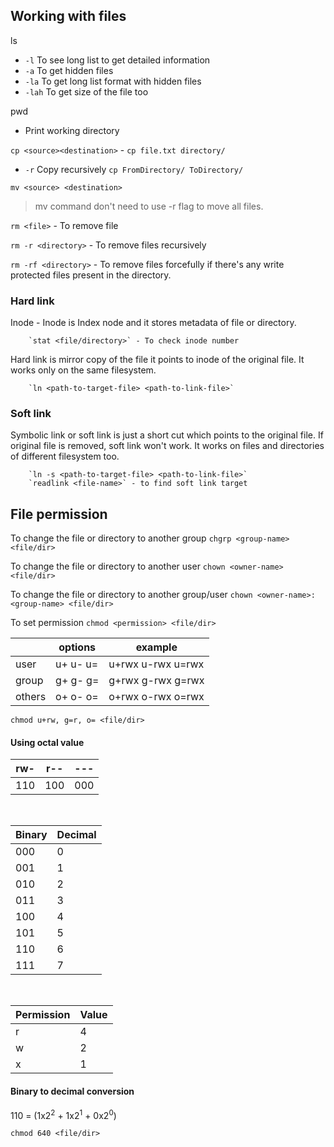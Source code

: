 ## Working with files

ls 
   -  `-l` To see long list to get detailed information
   - `-a` To get hidden files
   -  `-la` To get long list format with hidden files
   - `-lah` To get size of the file too

pwd 
- Print working directory

`cp <source><destination>` - `cp file.txt directory/`
- `-r` Copy recursively
	`cp FromDirectory/ ToDirectory/`

`mv <source> <destination>`
> mv command don't need to use -r flag to move all files.

`rm <file>`  - To remove file

`rm -r <directory>` - To remove files recursively

`rm -rf <directory>` - To remove files forcefully if there's any write protected files present in the directory.

### Hard link
Inode - Inode is Index node and it stores metadata of file or directory.

        `stat <file/directory>` - To check inode number
        
Hard link is mirror copy of the file it points to inode of the original file. It works only on the same filesystem.

        `ln <path-to-target-file> <path-to-link-file>`

### Soft link
Symbolic link or soft link is just a short cut which points to the original file. If original file is removed, soft link won't work.  It works on files and directories of different filesystem too.

        `ln -s <path-to-target-file> <path-to-link-file>`
        `readlink <file-name>` - to find soft link target
        
## File permission

To change the file or directory to another group
`chgrp <group-name> <file/dir>`

To change the file or directory to another user
`chown <owner-name> <file/dir>`

To change the file or directory to another group/user
`chown <owner-name>:<group-name> <file/dir>`

To set permission
`chmod <permission> <file/dir>`

|                |options                        |example                      |
|----------------|-------------------------------|-----------------------------|
|user            |u+  u-  u=                     | u+rwx u-rwx u=rwx           |
|group           |g+  g-  g=                     | g+rwx g-rwx g=rwx           |
|others          |o+  o-  o=                     | o+rwx o-rwx o=rwx           |


`chmod u+rw, g=r, o= <file/dir>`

#### Using octal value

| rw- | r-- | --- |
|-----|---- | ----|
| 110 | 100 | 000 |

<br/>

| Binary | Decimal |                          
| ------- | --------- |
| 000 | 0 |
| 001 | 1 |
| 010 | 2 |
| 011 | 3 | 
| 100 | 4 |
| 101 | 5 |
| 110 | 6 |
| 111 | 7 |

<br/>

| Permission | Value |
| -----      | ---   |
r | 4
w | 2
x | 1


#### Binary to decimal conversion

110 = (1x2<sup>2</sup> + 1x2<sup>1</sup> + 0x2<sup>0</sup>)

`chmod 640 <file/dir>`